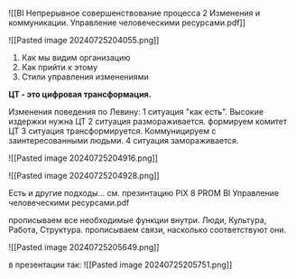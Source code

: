 ![[BI Непрерывное совершенствование процесса 2 Изменения и коммуникации. Управление человеческими ресурсами.pdf]]





![[Pasted image 20240725204055.png]]




1. Как мы видим организацию
2. Как прийти к этому
3. Стили управления изменениями

**ЦТ - это цифровая трансформация.**

Изменения поведения по Левину:
1 ситуация "как есть". Высокие издержки нужна ЦТ
2 ситуация размораживается. формируем комитет ЦТ
3 ситуация трансформируется.  Коммуницируем с заинтересованными людьми.
4 ситуация замораживается.


![[Pasted image 20240725204916.png]]

![[Pasted image 20240725204928.png]]


Есть и другие подходы... см. презинтацию PIX 8 PROM BI Управление человеческими ресурсами.pdf


прописываем все необходимые функции внутри. Люди, Культура, Работа, Структура.
прописываем связи, насколько соответствуют они.

![[Pasted image 20240725205649.png]]



в презентации так:
![[Pasted image 20240725205751.png]]



